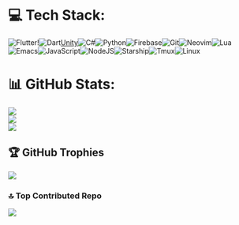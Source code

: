 # 💻 Tech Stack:
![Flutter](https://img.shields.io/badge/Flutter-02569B?style=for-the-badge&logo=flutter&logoColor=white)!![Dart](https://img.shields.io/badge/Dart-0175C2?style=for-the-badge&logo=dart&logoColor=white)[Unity](https://img.shields.io/badge/Unity-100000?style=for-the-badge&logo=unity&logoColor=white)![C#](https://img.shields.io/badge/c%23-%23239120.svg?style=for-the-badge&logo=csharp&logoColor=white)![Python](https://img.shields.io/badge/Python-3776AB?style=for-the-badge&logo=python&logoColor=white)![Firebase](https://img.shields.io/badge/firebase-%23039BE5.svg?style=for-the-badge&logo=firebase)![Git](https://img.shields.io/badge/GIT-E44C30?style=for-the-badge&logo=git&logoColor=white)![Neovim](https://img.shields.io/badge/NeoVim-%2357A143.svg?&style=for-the-badge&logo=neovim&logoColor=white)![Lua](	https://img.shields.io/badge/Lua-2C2D72?style=for-the-badge&logo=lua&logoColor=white)![Emacs](https://img.shields.io/badge/Emacs-%237F5AB6.svg?&style=for-the-badge&logo=gnu-emacs&logoColor=white)![JavaScript](https://img.shields.io/badge/javascript-%23323330.svg?style=for-the-badge&logo=javascript&logoColor=%23F7DF1E)![NodeJS](https://img.shields.io/badge/node.js-6DA55F?style=for-the-badge&logo=node.js&logoColor=white)![Starship](https://img.shields.io/badge/starship-DD0B78?style=for-the-badge&logo=starship&logoColor=white)![Tmux](https://img.shields.io/badge/tmux-1BB91F?style=for-the-badge&logo=tmux&logoColor=white)![Linux](https://img.shields.io/badge/Linux-FCC624?style=for-the-badge&logo=linux&logoColor=black)

# 📊 GitHub Stats:
![](https://github-readme-stats.vercel.app/api?username=yusufakdenizxd&theme=dark&hide_border=false&include_all_commits=false&count_private=false)<br/>
![](https://github-readme-streak-stats.herokuapp.com/?user=yusufakdenizxd&theme=dark&hide_border=false)<br/>
![](https://github-readme-stats.vercel.app/api/top-langs/?username=yusufakdenizxd&theme=dark&hide_border=false&include_all_commits=false&count_private=false&layout=compact)

## 🏆 GitHub Trophies
![](https://github-profile-trophy.vercel.app/?username=yusufakdenizxd&theme=radical&no-frame=false&no-bg=false&margin-w=4)

### 🔝 Top Contributed Repo
![](https://github-contributor-stats.vercel.app/api?username=yusufakdenizxd&limit=5&theme=dark&combine_all_yearly_contributions=true)
